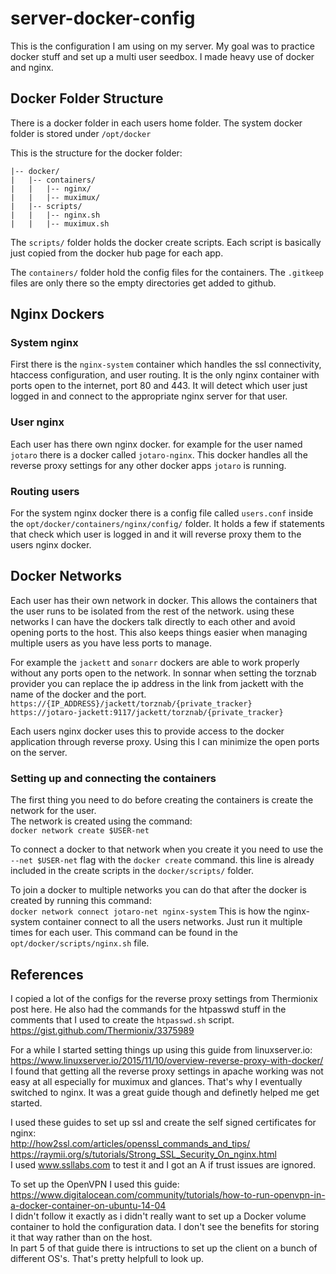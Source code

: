 # server-docker-config
This is the configuration I am using on my server. My goal was to practice docker stuff and set up a multi user seedbox. I made heavy use of docker and nginx.

## Docker Folder Structure
There is a docker folder in each users home folder. The system docker folder is stored under `/opt/docker`

This is the structure for the docker folder:
```
|-- docker/
|   |-- containers/
|   |   |-- nginx/
|   |   |-- muximux/
|   |-- scripts/
|   |   |-- nginx.sh
|   |   |-- muximux.sh
```

The `scripts/` folder holds the docker create scripts. Each script is basically just copied from the docker hub page for each app.

The `containers/` folder hold the config files for the containers. The `.gitkeep` files are only there so the empty directories get added to github.

## Nginx Dockers
### System nginx
First there is the `nginx-system` container which handles the ssl connectivity, htaccess configuration, and user routing. It is the only nginx container with ports open to the internet, port 80 and 443. It will detect which user just logged in and connect to the appropriate nginx server for that user.

### User nginx
Each user has there own nginx docker. for example for the user named `jotaro` there is a docker called `jotaro-nginx`.
This docker handles all the reverse proxy settings for any other docker apps `jotaro` is running.

### Routing users
For the system nginx docker there is a config file called `users.conf` inside the `opt/docker/containers/nginx/config/` folder. It holds a few if statements that check which user is logged in and it will reverse proxy them to the users nginx docker.

## Docker Networks
Each user has their own network in docker. This allows the containers that the user runs to be isolated from the rest of the network. using these networks I can have the dockers talk directly to each other and avoid opening ports to the host. This also keeps things easier when managing multiple users as you have less ports to manage.

For example the `jackett` and `sonarr` dockers are able to work properly without any ports open to the network. In sonnar when setting the torznab provider you can replace the ip address in the link from jackett with the name of the docker and the port.<br/> 
`https://{IP_ADDRESS}/jackett/torznab/{private_tracker}`<br/> 
`https://jotaro-jackett:9117/jackett/torznab/{private_tracker}`<br/> 

Each users nginx docker uses this to provide access to the docker application through reverse proxy. Using this I can minimize the open ports on the server.

### Setting up and connecting the containers
The first thing you need to do before creating the containers is create the network for the user.<br/> 
The network is created using the command:<br/> 
`docker network create $USER-net`

To connect a docker to that network when you create it you need to use the `--net $USER-net` flag with the `docker create` command. this line is already included in the create scripts in the `docker/scripts/` folder.

To join a docker to multiple networks you can do that after the docker is created by running this command:<br/> 
`docker network connect jotaro-net nginx-system`
This is how the nginx-system container connect to all the users networks. Just run it multiple times for each user. This command can be found in the `opt/docker/scripts/nginx.sh` file.


## References
I copied a lot of the configs for the reverse proxy settings from Thermionix post here. He also had the commands for the htpasswd stuff in the comments that I used to create the `htpasswd.sh` script.<br/> 
https://gist.github.com/Thermionix/3375989<br/> 

For a while I started setting things up using this guide from linuxserver.io:<br/> 
https://www.linuxserver.io/2015/11/10/overview-reverse-proxy-with-docker/<br/> 
I found that getting all the reverse proxy settings in apache working was not easy at all especially for muximux and glances. That's why I eventually switched to nginx. It was a great guide though and definetly helped me get started.


I used these guides to set up ssl and create the self signed certificates for nginx:<br/> 
http://how2ssl.com/articles/openssl_commands_and_tips/<br/> 
https://raymii.org/s/tutorials/Strong_SSL_Security_On_nginx.html<br/> 
I used www.ssllabs.com to test it and I got an A if trust issues are ignored.


To set up the OpenVPN I used this guide: <br/> 
https://www.digitalocean.com/community/tutorials/how-to-run-openvpn-in-a-docker-container-on-ubuntu-14-04<br/> 
I didn't follow it exactly as i didn't really want to set up a Docker volume container to hold the configuration data. I don't see the benefits for storing it that way rather than on the host.<br/> 
In part 5 of that guide there is intructions to set up the client on a bunch of different OS's. That's pretty helpfull to look up.
